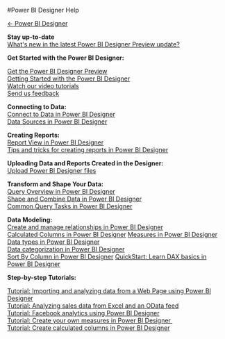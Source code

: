 <properties 
   pageTitle="Power BI Designer Help" 
   description="Power BI Designer Help" 
   services="powerbi" 
   documentationCenter="" 
   authors="v-anpasi" 
   manager="mblythe" 
   editor=""
   tags=""/>
 
<tags
   ms.service="powerbi"
   ms.devlang="NA"
   ms.topic="article"
   ms.tgt_pltfrm="NA"
   ms.workload="powerbi"
   ms.date=""
   ms.author="v-anpasi"/>

#Power BI Designer Help

[← Power BI Designer](https://support.powerbi.com/media/knowledgebase/topics/68530-power-bi-designer)

**Stay up-to-date**  
[What's new in the latest Power BI Designer Preview update?](https://support.powerbi.com/media/knowledgebase/articles/489224-what-s-new-in-the-latest-power-bi-designer-preview)

**Get Started with the Power BI Designer:**

[Get the Power BI Designer Preview](https://support.powerbi.com/media/knowledgebase/articles/464158-get-the-power-bi-designer-preview)  
[Getting Started with the Power BI Designer](https://support.powerbi.com/media/knowledgebase/articles/471664-getting-started-with-power-bi-designer)  
[Watch our video tutorials](https://support.powerbi.com/media/knowledgebase/articles/461292-power-bi-designer-videos)  
[Send us feedback](https://support.powerbi.com/media/knowledgebase/articles/468442-send-us-feedback-about-power-bi-designer-preview)

**Connecting to Data:**  
[Connect to Data in Power BI Designer](https://support.powerbi.com/media/knowledgebase/articles/471635-connect-to-data-in-power-bi-designer)  
[Data Sources in Power BI Designer](https://support.powerbi.com/media/knowledgebase/articles/471643-data-sources-in-power-bi-designer)  

**Creating Reports:**  
[Report View in Power BI Designer](https://support.powerbi.com/media/knowledgebase/articles/461283-report-view-in-power-bi-designer)  
[Tips and tricks for creating reports in Power BI Designer](https://support.powerbi.com/media/knowledgebase/articles/464157-tips-and-tricks-for-creating-reports-in-power-bi-d)

**Uploading Data and Reports Created in the Designer:**  
[Upload Power BI Designer files](https://support.powerbi.com/media/knowledgebase/articles/461278-upload-power-bi-designer-files)  

**Transform and Shape Your Data:**  
[Query Overview in Power BI Designer](https://support.powerbi.com/media/knowledgebase/articles/471646-query-overview-in-power-bi-designer)  
[Shape and Combine Data in Power BI Designer](https://support.powerbi.com/media/knowledgebase/articles/471644-shape-and-combine-data-in-power-bi-designer)  
[Common Query Tasks in Power BI Designer](https://support.powerbi.com/media/knowledgebase/articles/471648-common-query-tasks-in-power-bi-designer)

**Data Modeling:**  
[Create and manage relationships in Power BI Designer](https://support.powerbi.com/media/knowledgebase/articles/464155-create-and-manage-relationships-in-power-bi-design)  
[Calculated Columns in Power BI Designer](http://support.powerbi.com/media/knowledgebase/articles/590598)
[Measures in Power BI Designer](https://support.powerbi.com/media/knowledgebase/articles/554577-measures-in-power-bi-designer)  
[Data types in Power BI Designer](https://support.powerbi.com/media/knowledgebase/articles/558030-data-types-in-power-bi-designer)  
[Data categorization in Power BI Designer](http://support.powerbi.com/media/knowledgebase/articles/594282)  
[Sort By Column in Power BI Designer](http://support.powerbi.com/media/knowledgebase/articles/592116)
[QuickStart: Learn DAX basics in Power BI Designer](https://support.powerbi.com/media/knowledgebase/articles/554619-quickstart-learn-dax-basics-in-power-bi-designer)


**Step-by-step Tutorials:**

[Tutorial: Importing and analyzing data from a Web Page using Power BI Designer](https://support.powerbi.com/media/knowledgebase/articles/461315-tutorial-importing-and-analyzing-data-from-a-web)  
[Tutorial: Analyzing sales data from Excel and an OData feed](https://support.powerbi.com/media/knowledgebase/articles/471597-tutorial-analyzing-sales-data-from-excel-and-an-o)  
[Tutorial: Facebook analytics using Power BI Designer](https://support.powerbi.com/media/knowledgebase/articles/461312-tutorial-facebook-analytics-using-power-bi-design)  
[Tutorial: Create your own measures in Power BI Designer ](https://support.powerbi.com/media/knowledgebase/articles/556656-tutorial-create-your-own-measures-in-power-bi-des)  
[Tutorial: Create calculated columns in Power BI Designer](http://support.powerbi.com/media/knowledgebase/articles/590610)
